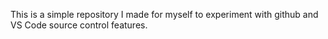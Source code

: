 This is a simple repository I made for myself to experiment with github and VS Code source control features.
